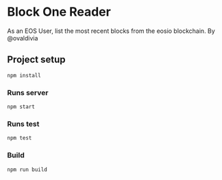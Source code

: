 # Block One Reader

As an EOS User, list the most recent blocks from the eosio blockchain. 
By @ovaldivia

## Project setup
```
npm install
```

### Runs server
```
npm start
```

### Runs test
```
npm test
```

### Build
```
npm run build
```
